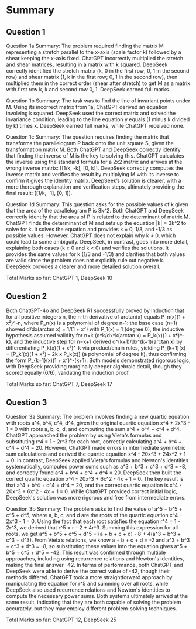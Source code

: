 # Summary

## Question 1

Question 1a Summary: The problem required finding the matrix M representing a stretch parallel to the x-axis (scale factor k) followed by a shear keeping the x-axis fixed. ChatGPT incorrectly multiplied the stretch and shear matrices, resulting in a matrix with k squared. DeepSeek correctly identified the stretch matrix (k, 0 in the first row; 0, 1 in the second row) and shear matrix (1, k in the first row; 0, 1 in the second row), then multiplied them in the correct order (shear after stretch) to get M as a matrix with first row k, k and second row 0, 1. DeepSeek earned full marks.

Question 1b Summary: The task was to find the line of invariant points under M. Using its incorrect matrix from 1a, ChatGPT derived an equation involving k squared. DeepSeek used the correct matrix and solved the invariance condition, leading to the line equation y equals (1 minus k divided by k) times x. DeepSeek earned full marks, while ChatGPT received none.

Question 1c Summary: The question requires finding the matrix that transforms the parallelogram P back onto the unit square S, given the transformation matrix M. Both ChatGPT and DeepSeek correctly identify that finding the inverse of M is the key to solving this. ChatGPT calculates the inverse using the standard formula for a 2x2 matrix and arrives at the wrong inverse matrix: [[1/k, -k], [0, k]]. DeepSeek correctly computes the inverse matrix and verifies the result by multiplying M with its inverse to confirm it gives the identity matrix. DeepSeek’s solution is clearer, with a more thorough explanation and verification steps, ultimately providing the final result: [[1/k, -1], [0, 1]].

Question 1d Summary: This question asks for the possible values of k given that the area of the parallelogram P is 3k^2. Both ChatGPT and DeepSeek correctly identify that the area of P is related to the determinant of matrix M. ChatGPT finds the determinant of M and sets up the equation |k| = 3k^2 to solve for k. It solves the equation and provides k = 0, 1/3, and -1/3 as possible values. However, ChatGPT does not explain why k ≠ 0, which could lead to some ambiguity. DeepSeek, in contrast, goes into more detail, explaining both cases (k ≥ 0 and k < 0) and verifies the solutions. It provides the same values for k (1/3 and -1/3) and clarifies that both values are valid since the problem does not explicitly rule out negative k. DeepSeek provides a clearer and more detailed solution overall.

Total Marks so far: ChatGPT 1, DeepSeek 10

## Question 2

Both ChatGPT-4o and DeepSeek R1 successfully proved by induction that for all positive integers n, the n-th derivative of arctan(x) equals P_n(x)(1 + x²)^-n, where P_n(x) is a polynomial of degree n-1: the base case (n=1) showed d/dx(arctan x) = 1/(1 + x²) with P_1(x) = 1 (degree 0), the inductive hypothesis assumed validity for n=k (d^k/dx^k(arctan x) = P_k(x)(1 + x²)^-k), and the inductive step for n=k+1 derived d^(k+1)/dx^(k+1)(arctan x) by differentiating P_k(x)(1 + x²)^-k via product/chain rules, yielding P_{k+1}(x) = [P_k’(x)(1 + x²) – 2k x P_k(x)] (a polynomial of degree k), thus confirming the form P_{k+1}(x)(1 + x²)^-(k+1). Both models demonstrated rigorous logic, with DeepSeek providing marginally deeper algebraic detail, though they scored equally (6/6), validating the induction proof.

Total Marks so far: ChatGPT 7, DeepSeek 17

## Question 3

Question 3a Summary: The problem involves finding a new quartic equation with roots a^4, b^4, c^4, d^4, given the original quartic equation x^4 + 2x^3 - 1 = 0 with roots a, b, c, d, and computing the sum a^4 + b^4 + c^4 + d^4. ChatGPT approached the problem by using Vieta's formulas and substituting r^4 = 1 - 2r^3 for each root, correctly calculating a^4 + b^4 + c^4 + d^4 = 20. However, ChatGPT made errors in intermediate symmetric sum calculations and derived the quartic equation x^4 - 20x^3 + 24x^2 + 1 = 0. In contrast, DeepSeek applied Vieta's formulas and Newton's identities systematically, computed power sums such as a^3 + b^3 + c^3 + d^3 = -8, and correctly found a^4 + b^4 + c^4 + d^4 = 20. DeepSeek then built the correct quartic equation x^4 - 20x^3 + 6x^2 - 4x + 1 = 0. The key result is that a^4 + b^4 + c^4 + d^4 = 20, and the correct quartic equation is x^4 - 20x^3 + 6x^2 - 4x + 1 = 0. While ChatGPT provided correct initial logic, DeepSeek's solution was more rigorous and free from intermediate errors.

Question 3b Summary: The problem asks to find the value of a^5 + b^5 + c^5 + d^5, where a, b, c, and d are the roots of the quartic equation x^4 + 2x^3 - 1 = 0. Using the fact that each root satisfies the equation r^4 = 1 - 2r^3, we derived that r^5 = r - 2 + 4r^3. Summing this expression for all roots, we get a^5 + b^5 + c^5 + d^5 = (a + b + c + d) - 8 + 4(a^3 + b^3 + c^3 + d^3). From Vieta’s relations, we know a + b + c + d = -2 and a^3 + b^3 + c^3 + d^3 = -8, so substituting these values into the equation gives a^5 + b^5 + c^5 + d^5 = -42. This result was confirmed through multiple approaches, including using recurrence relations and Newton's identities, making the final answer -42. In terms of performance, both ChatGPT and DeepSeek were able to derive the correct value of -42, though their methods differed. ChatGPT took a more straightforward approach by manipulating the equation for r^5 and summing over all roots, while DeepSeek also used recurrence relations and Newton's identities to compute the necessary power sums. Both systems ultimately arrived at the same result, indicating that they are both capable of solving the problem accurately, but they may employ different problem-solving techniques.

Total Marks so far: ChatGPT 12, DeepSeek 25
